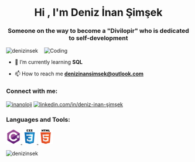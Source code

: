 <h1 align="center"> Hi , I'm Deniz İnan Şimşek</h1>
<h3 align="center">Someone on the way to become a "Divilopir" who is dedicated to self-development</h3>
<img align="right" alt="Coding"width="400" src="https://swharden.com/csdv/simulations/life/game-of-life-csharp.gif">

<p align="left"> <img src="https://komarev.com/ghpvc/?username=denizinsek&label=Profile%20views&color=0e75b6&style=flat" alt="denizinsek" /> </p>

- 🌱 I’m currently learning **SQL**
  
- 📫 How to reach me **denizinansimsek@outlook.com**

<h3 align="left">Connect with me:</h3>
<p align="left">
<a href="https://twitter.com/inanoloji" target="blank"><img align="center" src="https://raw.githubusercontent.com/rahuldkjain/github-profile-readme-generator/master/src/images/icons/Social/twitter.svg" alt="inanoloji" height="30" width="40" /></a>
<a href="https://linkedin.com/in/linkedin.com/in/deniz-inan-şimşek-911aa5247" target="blank"><img align="center" src="https://raw.githubusercontent.com/rahuldkjain/github-profile-readme-generator/master/src/images/icons/Social/linked-in-alt.svg" alt="linkedin.com/in/deniz-inan-şimşek" height="30" width="40" /></a>
</p>

<h3 align="left">Languages and Tools:</h3>
<p align="left"> <a href="https://www.w3schools.com/cs/" target="_blank" rel="noreferrer"> <img src="https://raw.githubusercontent.com/devicons/devicon/master/icons/csharp/csharp-original.svg" alt="csharp" width="40" height="40"/> </a> <a href="https://www.w3schools.com/css/" target="_blank" rel="noreferrer"> <img src="https://raw.githubusercontent.com/devicons/devicon/master/icons/css3/css3-original-wordmark.svg" alt="css3" width="40" height="40"/> </a> <a href="https://www.w3.org/html/" target="_blank" rel="noreferrer"> <img src="https://raw.githubusercontent.com/devicons/devicon/master/icons/html5/html5-original-wordmark.svg" alt="html5" width="40" height="40"/> </a> </p>

<p><img align="left" src="https://github-readme-stats.vercel.app/api/top-langs?username=denizinsek&show_icons=true&locale=en&layout=compact" alt="denizinsek" /></p>
